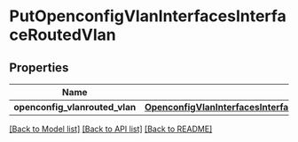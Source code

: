 # PutOpenconfigVlanInterfacesInterfaceRoutedVlan

## Properties
Name | Type | Description | Notes
------------ | ------------- | ------------- | -------------
**openconfig_vlanrouted_vlan** | [**OpenconfigVlanInterfacesInterfaceRoutedVlanOpenconfigvlanroutedvlan**](OpenconfigVlanInterfacesInterfaceRoutedVlanOpenconfigvlanroutedvlan.md) |  | [optional] 

[[Back to Model list]](../README.md#documentation-for-models) [[Back to API list]](../README.md#documentation-for-api-endpoints) [[Back to README]](../README.md)


